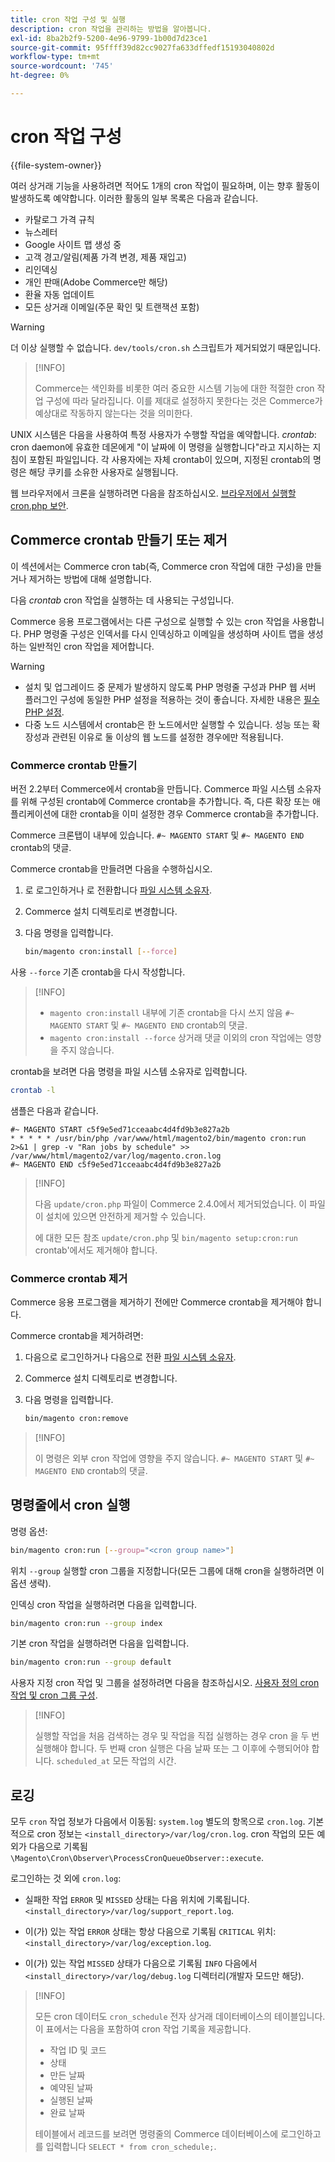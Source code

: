```yaml
---
title: cron 작업 구성 및 실행
description: cron 작업을 관리하는 방법을 알아봅니다.
exl-id: 8ba2b2f9-5200-4e96-9799-1b00d7d23ce1
source-git-commit: 95ffff39d82cc9027fa633dffedf15193040802d
workflow-type: tm+mt
source-wordcount: '745'
ht-degree: 0%

---
```


# cron 작업 구성

{{file-system-owner}}

여러 상거래 기능을 사용하려면 적어도 1개의 cron 작업이 필요하며, 이는 향후 활동이 발생하도록 예약합니다. 이러한 활동의 일부 목록은 다음과 같습니다.

- 카탈로그 가격 규칙
- 뉴스레터
- Google 사이트 맵 생성 중
- 고객 경고/알림(제품 가격 변경, 제품 재입고)
- 리인덱싱
- 개인 판매(Adobe Commerce만 해당)
- 환율 자동 업데이트
- 모든 상거래 이메일(주문 확인 및 트랜잭션 포함)

>[!WARNING]
>
>더 이상 실행할 수 없습니다. `dev/tools/cron.sh` 스크립트가 제거되었기 때문입니다.

>[!INFO]
>
>Commerce는 색인화를 비롯한 여러 중요한 시스템 기능에 대한 적절한 cron 작업 구성에 따라 달라집니다. 이를 제대로 설정하지 못한다는 것은 Commerce가 예상대로 작동하지 않는다는 것을 의미한다.

UNIX 시스템은 다음을 사용하여 특정 사용자가 수행할 작업을 예약합니다. _crontab_: cron daemon에 유효한 데몬에게 &quot;이 날짜에 이 명령을 실행합니다&quot;라고 지시하는 지침이 포함된 파일입니다. 각 사용자에는 자체 crontab이 있으며, 지정된 crontab의 명령은 해당 쿠키를 소유한 사용자로 실행됩니다.

웹 브라우저에서 크론을 실행하려면 다음을 참조하십시오. [브라우저에서 실행할 cron.php 보안](../security/secure-cron-php.md).

## Commerce crontab 만들기 또는 제거

이 섹션에서는 Commerce cron tab(즉, Commerce cron 작업에 대한 구성)을 만들거나 제거하는 방법에 대해 설명합니다.

다음 _crontab_ cron 작업을 실행하는 데 사용되는 구성입니다.

Commerce 응용 프로그램에서는 다른 구성으로 실행할 수 있는 cron 작업을 사용합니다. PHP 명령줄 구성은 인덱서를 다시 인덱싱하고 이메일을 생성하며 사이트 맵을 생성하는 일반적인 cron 작업을 제어합니다.

>[!WARNING]
>
>- 설치 및 업그레이드 중 문제가 발생하지 않도록 PHP 명령줄 구성과 PHP 웹 서버 플러그인 구성에 동일한 PHP 설정을 적용하는 것이 좋습니다. 자세한 내용은 [필수 PHP 설정](../../installation/prerequisites/php-settings.md).
>- 다중 노드 시스템에서 crontab은 한 노드에서만 실행할 수 있습니다. 성능 또는 확장성과 관련된 이유로 둘 이상의 웹 노드를 설정한 경우에만 적용됩니다.


### Commerce crontab 만들기

버전 2.2부터 Commerce에서 crontab을 만듭니다. Commerce 파일 시스템 소유자를 위해 구성된 crontab에 Commerce crontab을 추가합니다. 즉, 다른 확장 또는 애플리케이션에 대한 crontab을 이미 설정한 경우 Commerce crontab을 추가합니다.

Commerce 크론탭이 내부에 있습니다. `#~ MAGENTO START` 및 `#~ MAGENTO END` crontab의 댓글.

Commerce crontab을 만들려면 다음을 수행하십시오.

1. 로 로그인하거나 로 전환합니다 [파일 시스템 소유자](../../installation/prerequisites/file-system/overview.md).
1. Commerce 설치 디렉토리로 변경합니다.
1. 다음 명령을 입력합니다.

   ```bash
   bin/magento cron:install [--force]
   ```

사용 `--force` 기존 crontab을 다시 작성합니다.

>[!INFO]
>
>- `magento cron:install` 내부에 기존 crontab을 다시 쓰지 않음 `#~ MAGENTO START` 및 `#~ MAGENTO END` crontab의 댓글.
>- `magento cron:install --force` 상거래 댓글 이외의 cron 작업에는 영향을 주지 않습니다.


crontab을 보려면 다음 명령을 파일 시스템 소유자로 입력합니다.

```bash
crontab -l
```

샘플은 다음과 같습니다.

```terminal
#~ MAGENTO START c5f9e5ed71cceaabc4d4fd9b3e827a2b
* * * * * /usr/bin/php /var/www/html/magento2/bin/magento cron:run 2>&1 | grep -v "Ran jobs by schedule" >> /var/www/html/magento2/var/log/magento.cron.log
#~ MAGENTO END c5f9e5ed71cceaabc4d4fd9b3e827a2b
```

>[!INFO]
>
>다음 `update/cron.php` 파일이 Commerce 2.4.0에서 제거되었습니다. 이 파일이 설치에 있으면 안전하게 제거할 수 있습니다.
>
>에 대한 모든 참조 `update/cron.php` 및 `bin/magento setup:cron:run` crontab&#39;에서도 제거해야 합니다.

### Commerce crontab 제거

Commerce 응용 프로그램을 제거하기 전에만 Commerce crontab을 제거해야 합니다.

Commerce crontab을 제거하려면:

1. 다음으로 로그인하거나 다음으로 전환 [파일 시스템 소유자](../../installation/prerequisites/file-system/overview.md).
1. Commerce 설치 디렉토리로 변경합니다.
1. 다음 명령을 입력합니다.

   ```bash
   bin/magento cron:remove
   ```

>[!INFO]
>
>이 명령은 외부 cron 작업에 영향을 주지 않습니다. `#~ MAGENTO START` 및 `#~ MAGENTO END` crontab의 댓글.

## 명령줄에서 cron 실행

명령 옵션:

```bash
bin/magento cron:run [--group="<cron group name>"]
```

위치 `--group` 실행할 cron 그룹을 지정합니다(모든 그룹에 대해 cron을 실행하려면 이 옵션 생략).

인덱싱 cron 작업을 실행하려면 다음을 입력합니다.

```bash
bin/magento cron:run --group index
```

기본 cron 작업을 실행하려면 다음을 입력합니다.

```bash
bin/magento cron:run --group default
```

사용자 지정 cron 작업 및 그룹을 설정하려면 다음을 참조하십시오. [사용자 정의 cron 작업 및 cron 그룹 구성](../cron/custom-cron.md).

>[!INFO]
>
>실행할 작업을 처음 검색하는 경우 및 작업을 직접 실행하는 경우 cron 을 두 번 실행해야 합니다. 두 번째 cron 실행은 다음 날짜 또는 그 이후에 수행되어야 합니다. `scheduled_at` 모든 작업의 시간.

## 로깅

모두 `cron` 작업 정보가 다음에서 이동됨: `system.log` 별도의 항목으로 `cron.log`.
기본적으로 cron 정보는 `<install_directory>/var/log/cron.log`.
cron 작업의 모든 예외가 다음으로 기록됨 `\Magento\Cron\Observer\ProcessCronQueueObserver::execute`.

로그인하는 것 외에 `cron.log`:

- 실패한 작업 `ERROR` 및 `MISSED` 상태는 다음 위치에 기록됩니다. `<install_directory>/var/log/support_report.log`.

- 이(가) 있는 작업 `ERROR` 상태는 항상 다음으로 기록됨 `CRITICAL` 위치: `<install_directory>/var/log/exception.log`.

- 이(가) 있는 작업 `MISSED` 상태가 다음으로 기록됨 `INFO` 다음에서 `<install_directory>/var/log/debug.log` 디렉터리(개발자 모드만 해당).

>[!INFO]
>
>모든 cron 데이터도 `cron_schedule` 전자 상거래 데이터베이스의 테이블입니다. 이 표에서는 다음을 포함하여 cron 작업 기록을 제공합니다.
>
>- 작업 ID 및 코드
>- 상태
>- 만든 날짜
>- 예약된 날짜
>- 실행된 날짜
>- 완료 날짜
>
>테이블에서 레코드를 보려면 명령줄의 Commerce 데이터베이스에 로그인하고 를 입력합니다 `SELECT * from cron_schedule;`.
